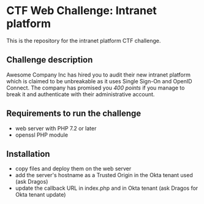 # CTF Web Challenge: Intranet platform
This is the repository for the intranet platform CTF challenge.

## Challenge description
Awesome Company Inc has hired you to audit their new intranet platform which is claimed to be unbreakable as it uses Single Sign-On and OpenID Connect. The company has promised you *_400 points_* if you manage to break it and authenticate with their administrative account.

## Requirements to run the challenge
* web server with PHP 7.2 or later
* openssl PHP module

## Installation
* copy files and deploy them on the web server
* add the server's hostname as a Trusted Origin in the Okta tenant used (ask Dragos)
* update the callback URL in index.php and in Okta tenant (ask Dragos for Okta tenant update)
